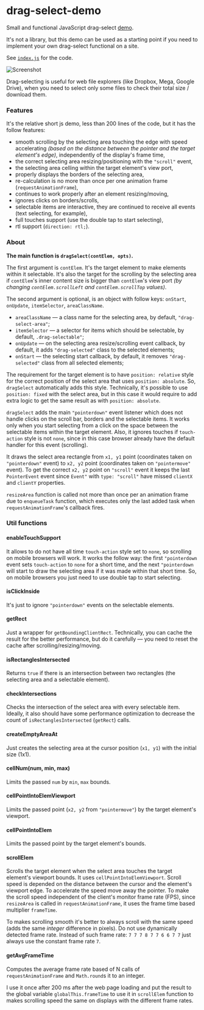# drag-select-demo

Small and functional JavaScript drag-select [demo](https://alttiri.github.io/drag-select-demo/).

It's not a library, but this demo can be used as a starting point if you need to implement your own drag-select functional on a site.

See [`index.js`](https://github.com/AlttiRi/drag-select-demo/blob/master/index.js) for the code.

![Screenshot](https://user-images.githubusercontent.com/16310547/232238704-9b0659f1-d8f1-42d9-a1e5-63130a194145.png)

Drag-selecting is useful for web file explorers (like Dropbox, Mega, Google Drive),
when you need to select only some files to check their total size / download them.

### Features

It's the relative short js demo, less than 200 lines of the code, but it has the follow features:

- smooth scrolling by the selecting area touching the edge with speed accelerating _(based on the distance between the pointer and the target element's edge)_, independently of the display's frame time,
- the correct selecting area resizing/positioning with the `"scroll"` event,
- the selecting area celling within the target element's view port,
- properly displays the borders of the selecting area,
- re-calculation is no more than once per one animation frame (`requestAnimationFrame`),
- continues to work properly after an element resizing/moving,
- ignores clicks on borders/scrolls,
- selectable items are interactive, they are continued to receive all events (text selecting, for example),
- full touches support (use the double tap to start selecting),
- rtl support (`direction: rtl;`).


### About

**The main function is `dragSelect(contElem, opts)`.**

The first argument is `contElem`.
It's the target element to make elements within it selectable.
It's also the target for the scrolling by the selecting area if `contElem`'s inner content size is bigger than
`contElem`'s view port _(by changing `contElem.scrollLeft` and `contElem.scrollTop` values)_.

The second argument is optional, is an object with follow keys: `onStart`, `onUpdate`, `itemSelector`, `areaClassName`.
- `areaClassName` — a class name for the selecting area, by default, `"drag-select-area"`;
- `itemSelector` — a selector for items which should be selectable, by default, `.drag-selectable"`;
- `onUpdate` — on the selecting area resize/scrolling event callback, by default, it adds `"drag-selected"` class to the selected elements;
- `onStart` — the selecting start callback, by default, it removes `"drag-selected"` class from all selected elements;

The requirement for the target element is to have `position: relative` style for the correct position
of the select area that uses `position: absolute`. So, `dragSelect` automatically adds this style. 
Technically, it's possible to use `position: fixed` with the select area, but in this case it would require to add extra logic to get the same result
as with `position: absolute`.

`dragSelect` adds the main `"pointerdown"` event listener which does not handle clicks on the scroll bar, borders and the selectable items. 
It works only when you start selecting from a click on the space between the selectable items within the target element.
Also, it ignores touches if `touch-action` style is not `none`,
since in this case browser already have the default handler for this event (scrolling).

It draws the select area rectangle from `x1, y1` point (coordinates taken on `"pointerdown"` event) to `x2, y2` point (coordinates taken on `"pointermove"` event).
To get the correct `x2, y2` point on `"scroll"` event it keeps the last `PointerEvent` event since `Event"` with `type: "scroll"` have missed `clientX` and `clientY` properties.

`resizeArea` function is called not more than once per an animation frame due to `enqueueTask` function, which executes only the last added task when `requestAnimationFrame`'s callback fires.

### Util functions

#### enableTouchSupport
It allows to do not have all time `touch-action` style set to `none`, so scrolling on mobile browsers will work.
It works the follow way: the first `"pointerdown` event sets `touch-action` to `none` for a short time, and the next `"pointerdown` will start to
draw the selecting area if it was made within that short time.
So, on mobile browsers you just need to use double tap to start selecting.

#### isClickInside

It's just to ignore `"pointerdown"` events on the selectable elements.

#### getRect

Just a wrapper for `getBoundingClientRect`. 
Technically, you can cache the result for the better performance, but do it carefully — you need to reset the cache after scrolling/resizing/moving.

#### isRectanglesIntersected

Returns `true` if there is an intersection between two rectangles (the selecting area and a selectable element).

#### checkIntersections

Checks the intersection of the select area with every selectable item.
Ideally, it also should have some performance optimization to decrease the count of `isRectanglesIntersected` (`getRect`) calls.

#### createEmptyAreaAt

Just creates the selecting area at the cursor position (`x1, y1`) with the initial size (1x1).

#### cellNum(num, min, max)

Limits the passed `num` by `min`, `max` bounds.

#### cellPointIntoElemViewport

Limits the passed point (`x2, y2` from `"pointermove"`) by the target element's viewport.

#### cellPointIntoElem

Limits the passed point by the target element's bounds.

#### scrollElem

Scrolls the target element when the select area touches the target element's viewport bounds.
It uses `cellPointIntoElemViewport`.
Scroll speed is depended on the distance between the cursor and the element's viewport edge.
To accelerate the speed move away the pointer.
To make the scroll speed independent of the client's monitor frame rate (FPS),
since `resizeArea` is called in `requestAnimationFrame`, it uses the frame time based multiplier `frameTime`.

To makes scrolling smooth it's better to always scroll with the same speed (adds the same _integer_ difference in pixels).
Do not use dynamically detected frame rate.
Instead of such frame rate: `7 7 7 8 7 7 6 6 7 7` just always use the constant frame rate `7`.

#### getAvgFrameTime

Computes the average frame rate based of N calls of `requestAnimationFrame` and `Math.round`s it to an integer.

I use it once after 200 ms after the web page loading and put the result to the global variable 
`globalThis.frameTime` to use it in `scrollElem` function to makes scrolling speed the same on displays with the different frame rates.
